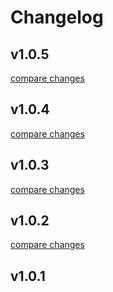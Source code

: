 # Changelog


## v1.0.5

[compare changes](https://github.com/hare-systems-ryo/nuxt-hs-ui/compare/v1.0.4...v1.0.5)

## v1.0.4

[compare changes](https://github.com/hare-systems-ryo/nuxt-hs-ui/compare/v1.0.3...v1.0.4)

## v1.0.3

[compare changes](https://github.com/hare-systems-ryo/nuxt-hs-ui/compare/v1.0.2...v1.0.3)

## v1.0.2

[compare changes](https://github.com/hare-systems-ryo/nuxt-hs-ui/compare/v1.0.1...v1.0.2)

## v1.0.1

